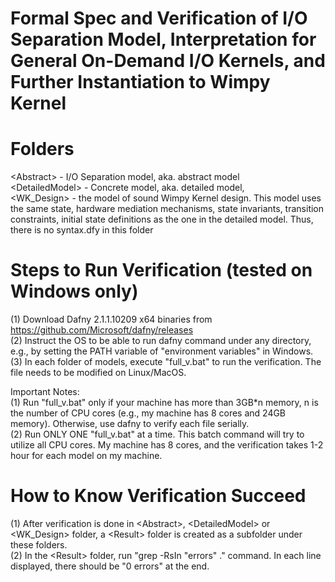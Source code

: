 # Formal Spec and Verification of I/O Separation Model, Interpretation for General On-Demand I/O Kernels, and Further Instantiation to Wimpy Kernel
Folders
=======================
\<Abstract> - I/O Separation model, aka. abstract model  
\<DetailedModel> - Concrete model, aka. detailed model,  
\<WK_Design> - the model of sound Wimpy Kernel design. This model uses the same state, hardware mediation mechanisms, state invariants, transition constraints, initial state definitions as the one in the detailed model. Thus, there is no syntax.dfy in this folder  


Steps to Run Verification (tested on Windows only)
=======================
(1) Download Dafny 2.1.1.10209 x64 binaries from https://github.com/Microsoft/dafny/releases  
(2) Instruct the OS to be able to run dafny command under any directory, e.g., by setting the PATH variable of "environment variables" in Windows.  
(3) In each folder of models, execute "full_v.bat" to run the verification. The file needs to be modified on Linux/MacOS.  

Important Notes:  
(1) Run "full_v.bat" only if your machine has more than 3GB*n memory, n is the number of CPU cores (e.g., my machine has 8 cores and 24GB memory). Otherwise, use dafny to verify each file serially.  
(2) Run ONLY ONE "full_v.bat" at a time. This batch command will try to utilize all CPU cores. My machine has 8 cores, and the verification takes 1-2 hour for each model on my machine.  

How to Know Verification Succeed
=======================
(1) After verification is done in \<Abstract>, \<DetailedModel> or \<WK_Design> folder, a \<Result> folder is created as a subfolder under these folders.  
(2) In the \<Result> folder, run "grep -RsIn "errors" ." command. In each line displayed, there should be "0 errors" at the end.  
